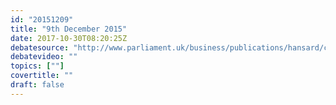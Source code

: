 ```yaml
---
id: "20151209"
title: "9th December 2015"
date: 2017-10-30T08:20:25Z
debatesource: "http://www.parliament.uk/business/publications/hansard/commons/todays-commons-debates/read/"
debatevideo: ""
topics: [""]
covertitle: ""
draft: false
---
```


